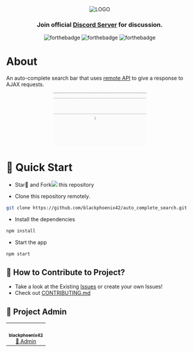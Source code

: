 <div align="center">

<!-- ![Issues](https://img.shields.io/github/issues/blackphoenix42/autocomplete_search)
![Pull Requests](https://img.shields.io/github/issues-pr/blackphoenix42/autocomplete_search)
![Forks](https://img.shields.io/github/forks/blackphoenix42/autocomplete_search)
![Stars](https://img.shields.io/github/stars/blackphoenix42/autocomplete_search)
[![License](https://img.shields.io/github/license/blackphoenix42/autocomplete_search)](https://github.com/blackphoenix42/autocomplete_search/blob/master/LICENSE) -->

<img alt="LOGO" src="https://quintagroup.com/services/service-images/api.jpg" height=300>

<h3>Join official <a href="https://discord.gg/mRUZEhD">Discord Server</a> for discussion.</h3>

![forthebadge](https://forthebadge.com/images/badges/60-percent-of-the-time-works-every-time.svg)
![forthebadge](https://forthebadge.com/images/badges/built-with-resentment.svg)
![forthebadge](https://forthebadge.com/images/badges/powered-by-electricity.svg)

</div>

# About

An auto-complete search bar that uses [remote API](https://reqres.in/) to give a response to AJAX requests.

<div align="center">
	<img src="./.github/assets/search.gif" alt="Search.gif" width="50%">
</div>

# 🌱 Quick Start

- Star🌟 and Fork<img width="15px" src="https://img.icons8.com/doodle/48/000000/code-fork.png"/> this repository

- Clone this repository remotely.

```sh
git clone https://github.com/blackphoenix42/auto_complete_search.git
```

- Install the dependencies

```sh
npm install
```

- Start the app

```sh
npm start
```

## 🚀 How to Contribute to Project?

- Take a look at the Existing [Issues](https://github.com/blackphoenix/autocomplete_search/issues) or create your own Issues!
- Check out [CONTRIBUTING.md](./CONTRIBUTING.md)

## 👾 Project Admin

<table>
	<tr>
		<td align="center">
			<a href="https://github.com/blackphoenix42">
				<img src="https://avatars.githubusercontent.com/u/22915654?v=4" width="100px" alt="" />
				<br /> <sub><b>blackphoenix42</b></sub>
			</a>
			<br /> <a href="https://github.com/blackphoenix42"> 
		👑 Admin
	    </a>
		</td>
	</tr>
</table>

<!-- ## 🌟 Contributors

<table>
	<tr>
		<td>
			contrib.rocks
			</a>
		</td>
	</tr>
</table> -->
